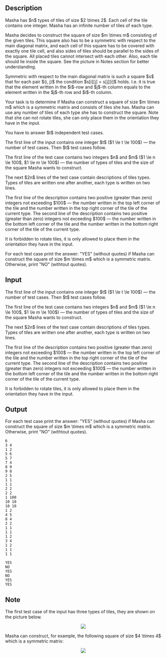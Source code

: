 ## Description

<div><p>Masha has $n$ types of tiles of size $2 \times 2$. Each cell of the tile contains one integer. Masha has an <span class="tex-font-style-bf">infinite number</span> of tiles of each type.</p><p>Masha decides to construct the square of size $m \times m$ consisting of the given tiles. This square also has to be a <span class="tex-font-style-it">symmetric with respect to the main diagonal matrix</span>, and each cell of this square has to be covered with exactly one tile cell, and also sides of tiles should be parallel to the sides of the square. All placed tiles cannot intersect with each other. Also, each tile should lie inside the square. See the picture in Notes section for better understanding.</p><p>Symmetric with respect to the main diagonal matrix is such a square $s$ that for each pair $(i, j)$ the condition $s[i][j] = s[j][i]$ holds. I.e. it is true that the element written in the $i$-row and $j$-th column equals to the element written in the $j$-th row and $i$-th column.</p><p>Your task is to determine if Masha can construct a square of size $m \times m$ which is a symmetric matrix and consists of tiles she has. Masha can use any number of tiles of each type she has to construct the square. Note that she <span class="tex-font-style-bf">can not</span> rotate tiles, she can only place them in the orientation they have in the input.</p><p>You have to answer $t$ independent test cases.</p></div><div class="input-specification"><p>The first line of the input contains one integer $t$ ($1 \le t \le 100$) — the number of test cases. Then $t$ test cases follow.</p><p>The first line of the test case contains two integers $n$ and $m$ ($1 \le n \le 100$, $1 \le m \le 100$) — the number of types of tiles and the size of the square Masha wants to construct.</p><p>The next $2n$ lines of the test case contain descriptions of tiles types. Types of tiles are written one after another, each type is written on two lines. </p><p>The first line of the description contains two positive (greater than zero) integers not exceeding $100$ — the number written in the top left corner of the tile and the number written in the top right corner of the tile of the current type. The second line of the description contains two positive (greater than zero) integers not exceeding $100$ — the number written in the bottom left corner of the tile and the number written in the bottom right corner of the tile of the current type.</p><p>It is forbidden to rotate tiles, it is only allowed to place them in the orientation they have in the input.</p></div><div class="output-specification"><p>For each test case print the answer: "<span class="tex-font-style-tt">YES</span>" (without quotes) if Masha can construct the square of size $m \times m$ which is a symmetric matrix. Otherwise, print "<span class="tex-font-style-tt">NO</span>" (withtout quotes).</p></div>

## Input

<p>The first line of the input contains one integer $t$ ($1 \le t \le 100$) — the number of test cases. Then $t$ test cases follow.</p><p>The first line of the test case contains two integers $n$ and $m$ ($1 \le n \le 100$, $1 \le m \le 100$) — the number of types of tiles and the size of the square Masha wants to construct.</p><p>The next $2n$ lines of the test case contain descriptions of tiles types. Types of tiles are written one after another, each type is written on two lines. </p><p>The first line of the description contains two positive (greater than zero) integers not exceeding $100$ — the number written in the top left corner of the tile and the number written in the top right corner of the tile of the current type. The second line of the description contains two positive (greater than zero) integers not exceeding $100$ — the number written in the bottom left corner of the tile and the number written in the bottom right corner of the tile of the current type.</p><p>It is forbidden to rotate tiles, it is only allowed to place them in the orientation they have in the input.</p>

## Output

<p>For each test case print the answer: "<span class="tex-font-style-tt">YES</span>" (without quotes) if Masha can construct the square of size $m \times m$ which is a symmetric matrix. Otherwise, print "<span class="tex-font-style-tt">NO</span>" (withtout quotes).</p>





```input1
6
3 4
1 2
5 6
5 7
7 4
8 9
9 8
2 5
1 1
1 1
2 2
2 2
1 100
10 10
10 10
1 2
4 5
8 4
2 2
1 1
1 1
1 2
3 4
1 2
1 1
1 1
```




```output1
YES
NO
YES
NO
YES
YES
```



## Note

<p>The first test case of the input has three types of tiles, they are shown on the picture below.</p><center> <img class="tex-graphics" src="file://PXLoqH4O.png" style="max-width: 100.0%;max-height: 100.0%;"> </center><p>Masha can construct, for example, the following square of size $4 \times 4$ which is a symmetric matrix:</p><center> <img class="tex-graphics" src="file://BRvBGwG6.png" style="max-width: 100.0%;max-height: 100.0%;"> </center>
